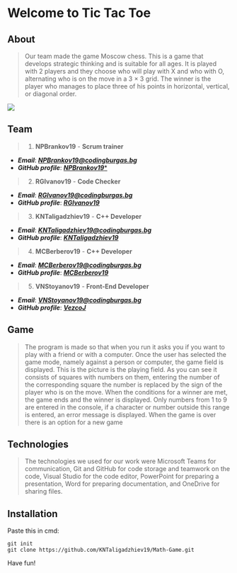 # Welcome to Tic Tac Toe


## About
> Our team made the game Moscow chess. This is a game that develops strategic thinking and is suitable for all ages. It is played with 2 players and they choose who will play with X and who with O, alternating who is on the move in a 3 × 3 grid. The winner is the player who manages to place three of his points in horizontal, vertical, or diagonal order.
<img src="https://upload.wikimedia.org/wikipedia/commons/thumb/3/32/Tic_tac_toe.svg/300px-Tic_tac_toe.svg.png">


## Team
> 1. **NPBrankov19** - **Scrum trainer**

   - ***Email***: [***NPBrankov19@codingburgas.bg***](mailto:NPBrankov19@codingburgas.bg)
   - ***GitHub profile***: [***NPBrankov19****](https://github.com/NPBrankov19)

> 2. **RGIvanov19** - **Code Checker**

   - ***Email***: [***RGIvanov19@codingburgas.bg***](mailto:RGIvanov19@codingburgas.bg)
   - ***GitHub profile***: [***RGIvanov19***](https://github.com/RGIvanov19)

> 3. **KNTaligadzhiev19** - **C++ Developer**

   - ***Email***: [***KNTaligadzhiev19@codingburgas.bg***](mailto:KNTaligadzhiev19@codingburgas.bg)
   - ***GitHub profile***: [***KNTaligadzhiev19***](https://github.com/KNTaligadzhiev19)

> 4. **MCBerberov19** - **C++ Developer**

   - ***Email***: [***MCBerberov19@codingburgas.bg***](mailto:MCBerberov19@codingburgas.bg)
   - ***GitHub profile***: [***MCBerberov19***](https://github.com/MCBerberov19)

> 5. **VNStoyanov19** - **Front-End Developer**

   - ***Email***: [***VNStoyanov19@codingburgas.bg***](mailto:VNStoyanov19@codingburgas.bg)
   - ***GitHub profile***: [***VezcoJ***](https://github.com/VezcoJ)


## Game
> The program is made so that when you run it asks you if you want to play with a friend or with a computer. Once the user has selected the game mode, namely against a person or computer, the game field is displayed. This is the picture is the playing field. As you can see it consists of squares with numbers on them, entering the number of the corresponding square the number is replaced by the sign of the player who is on the move. When the conditions for a winner are met, the game ends and the winner is displayed. Only numbers from 1 to 9 are entered in the console, if a character or number outside this range is entered, an error message is displayed. When the game is over there is an option for a new game


## Technologies
> The technologies we used for our work were Microsoft Teams for communication, Git and GitHub for code storage and teamwork on the code, Visual Studio for the code editor, PowerPoint for preparing a presentation, Word for preparing documentation, and OneDrive for sharing files.


## Installation

Paste this in cmd:
 
````
git init
git clone https://github.com/KNTaligadzhiev19/Math-Game.git
````
Have fun!
